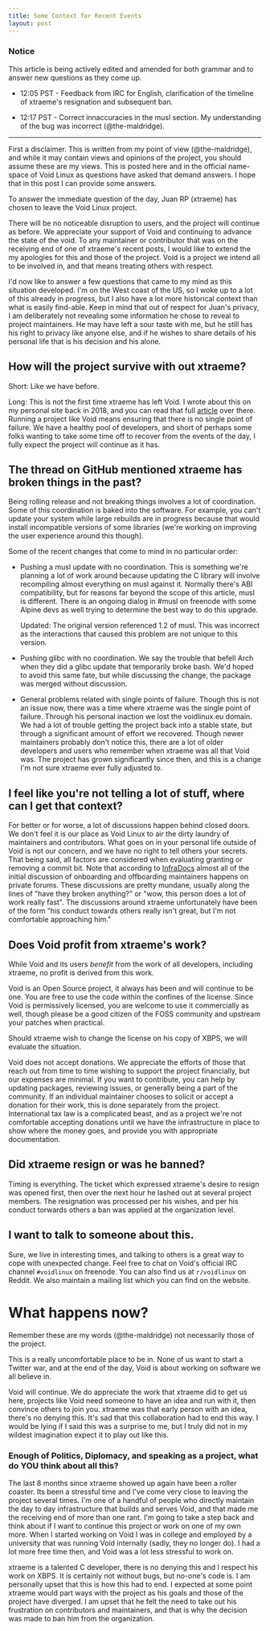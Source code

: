 ```yaml
---
title: Some Context for Recent Events
layout: post
---
```


### Notice

This article is being actively edited and amended for both grammar and
to answer new questions as they come up.

  * 12:05 PST - Feedback from IRC for English, clarification of the
    timeline of xtraeme's resignation and subsequent ban.

  * 12:17 PST - Correct innaccuracies in the musl section.  My
    understanding of the bug was incorrect (@the-maldridge).

---

First a disclaimer.  This is written from my point of view
(@the-maldridge), and while it may contain views and opinions of the
project, you should assume these are my views.  This is posted here
and in the official name-space of Void Linux as questions have asked
that demand answers.  I hope that in this post I can provide some
answers.

To answer the immediate question of the day, Juan RP (xtraeme) has
chosen to leave the Void Linux project.

There will be no noticeable disruption to users, and the project will
continue as before.  We appreciate your support of Void and continuing
to advance the state of the void.  To any maintainer or contributor
that was on the receiving end of one of xtraeme's recent posts, I
would like to extend the my apologies for this and those of the
project.  Void is a project we intend all to be involved in, and that
means treating others with respect.

I'd now like to answer a few questions that came to my mind as this
situation developed.  I'm on the West coast of the US, so I woke up to
a lot of this already in progress, but I also have a lot more
historical context than what is easily find-able.  Keep in mind that
out of respect for Juan's privacy, I am deliberately not revealing
some information he chose to reveal to project maintainers.  He may
have left a sour taste with me, but he still has his right to privacy
like anyone else, and if he wishes to share details of his personal
life that is his decision and his alone.

## How will the project survive with out xtraeme?

Short: Like we have before.

Long: This is not the first time xtraeme has left Void.  I wrote about
this on my personal site back in 2018, and you can read that full
[article](https://michaelwashere.net/post/2018-11-28-enobdfl/) over
there.  Running a project like Void means ensuring that there is no
single point of failure.  We have a healthy pool of developers, and
short of perhaps some folks wanting to take some time off to recover
from the events of the day, I fully expect the project will continue
as it has.

## The thread on GitHub mentioned xtraeme has broken things in the past?

Being rolling release and not breaking things involves a lot of
coordination.  Some of this coordination is baked into the software.
For example, you can't update your system while large rebuilds are in
progress because that would install incompatible versions of some
libraries (we're working on improving the user experience around this
though).

Some of the recent changes that come to mind in no particular order:

  * Pushing a musl update with no coordination.  This is something
    we're planning a lot of work around because updating the C library
    will involve recompiling almost everything on musl against it.
    Normally there's ABI compatibility, but for reasons far beyond the
    scope of this article, musl is different.  There is an ongoing
    dialog in #musl on freenode with some Alpine devs as well trying
    to determine the best way to do this upgrade.

    Updated: The original version referenced 1.2 of musl.  This was
    incorrect as the interactions that caused this problem are not
    unique to this version.

  * Pushing glibc with no coordination.  We say the trouble that
    befell Arch when they did a glibc update that temporarily broke
    bash.  We'd hoped to avoid this same fate, but while discussing
    the change, the package was merged without discussion.

  * General problems related with single points of failure.  Though
    this is not an issue now, there was a time where xtraeme was the
    single point of failure.  Through his personal inaction we lost
    the voidlinux.eu domain.  We had a lot of trouble getting the
    project back into a stable state, but through a significant amount
    of effort we recovered.  Though newer maintainers probably don't
    notice this, there are a lot of older developers and users who
    remember when xtraeme was all that Void was.  The project has
    grown significantly since then, and this is a change I'm not sure
    xtraeme ever fully adjusted to.

## I feel like you're not telling a lot of stuff, where can I get that context?

For better or for worse, a lot of discussions happen behind closed
doors.  We don't feel it is our place as Void Linux to air the dirty
laundry of maintainers and contributors.  What goes on in your
personal life outside of Void is not our concern, and we have no right
to tell others your secrets.  That being said, all factors are
considered when evaluating granting or removing a commit bit.  Note
that according to [InfraDocs](https://infradocs.voidlinux.org) almost
all of the initial discussion of onboarding and offboarding
maintainers happens on private forums.  These discussions are pretty
mundane, usually along the lines of "have they broken anything?" or
"wow, this person does a lot of work really fast".  The discussions
around xtraeme unfortunately have been of the form "his conduct
towards others really isn't great, but I'm not comfortable approaching
him."

## Does Void profit from xtraeme's work?

While Void and its users *benefit* from the work of all developers,
including xtraeme, no profit is derived from this work.

Void is an Open Source project, it always has been and will continue
to be one.  You are free to use the code within the confines of the
license.  Since Void is permissively licensed, you are welcome to use
it commercially as well, though please be a good citizen of the FOSS
community and upstream your patches when practical.

Should xtraeme wish to change the license on his copy of XBPS, we will
evaluate the situation.

Void does not accept donations.  We appreciate the efforts of those
that reach out from time to time wishing to support the project
financially, but our expenses are minimal.  If you want to contribute,
you can help by updating packages, reviewing issues, or generally
being a part of the community.  If an individual maintainer chooses to
solicit or accept a donation for their work, this is done separately
from the project.  International tax law is a complicated beast, and
as a project we're not comfortable accepting donations until we have
the infrastructure in place to show where the money goes, and provide
you with appropriate documentation.

## Did xtraeme resign or was he banned?

Timing is everything.  The ticket which expressed xtraeme's desire to
resign was opened first, then over the next hour he lashed out at
several project members.  The resignation was processed per his
wishes, and per his conduct torwards others a ban was applied at the
organization level.

## I want to talk to someone about this.

Sure, we live in interesting times, and talking to others is a great
way to cope with unexpected change.  Feel free to chat on Void's
official IRC channel `#voidlinux` on freenode.  You can also find us
at `r/voidlinux` on Reddit.  We also maintain a mailing list which you
can find on the website.

# What happens now?

Remember these are my words (@the-maldridge) not necessarily those of
the project.

This is a really uncomfortable place to be in.  None of us want to
start a Twitter war, and at the end of the day, Void is about working
on software we all believe in.

Void will continue.  We do appreciate the work that xtraeme did to get
us here, projects like Void need someone to have an idea and run with
it, then convince others to join you.  xtraeme was that early person
with an idea, there's no denying this.  It's sad that this
collaboration had to end this way.  I would be lying if I said this
was a surprise to me, but I truly did not in my wildest imagination
expect it to play out like this.

### Enough of Politics, Diplomacy, and speaking as a project, what do YOU think about all this?

The last 8 months since xtraeme showed up again have been a roller
coaster.  Its been a stressful time and I've come very close to
leaving the project several times.  I'm one of a handful of people who
directly maintain the day to day infrastructure that builds and serves
Void, and that made me the receiving end of more than one rant.  I'm
going to take a step back and think about if I want to continue this
project or work on one of my own more.  When I started working on Void
I was in college and employed by a university that was running Void
internally (sadly, they no longer do).  I had a lot more free time
then, and Void was a lot less stressful to work on.

xtraeme is a talented C developer, there is no denying this and I
respect his work on XBPS.  It is certainly not without bugs, but
no-one's code is.  I am personally upset that this is how this had to
end.  I expected at some point xtraeme would part ways with the
project as his goals and those of the project have diverged.  I am
upset that he felt the need to take out his frustration on
contributors and maintainers, and that is why the decision was made to
ban him from the organization.

